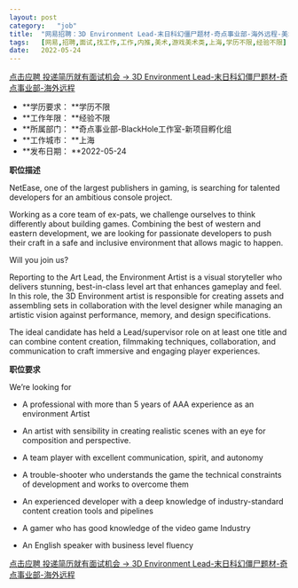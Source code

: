 ```yaml
---
layout:	post
category:	"job"
title:	"网易招聘：3D Environment Lead-末日科幻僵尸题材-奇点事业部-海外远程-美术-游戏美术类-上海学历不限经验不限"
tags:	[网易,招聘,面试,找工作,工作,内推,美术,游戏美术类,上海,学历不限,经验不限]
date:	2022-05-24
---
```


[点击应聘 投递简历就有面试机会 ->  3D Environment Lead-末日科幻僵尸题材-奇点事业部-海外远程](http://mobile.bole.netease.com/bole/boleDetail?id=36966&employeeId=346f03c3cda5f04c&key=all)



- **学历要求： **学历不限
- **工作年限： **经验不限
- **所属部门： **奇点事业部-BlackHole工作室-新项目孵化组
- **工作城市： **上海
- **发布日期： **2022-05-24



**职位描述**

NetEase, one of the largest publishers in gaming, is searching for talented developers for an ambitious console project.



Working as a core team of ex-pats, we challenge ourselves to think differently about building games. Combining the best of western and eastern development, we are looking for passionate developers to push their craft in a safe and inclusive environment that allows magic to happen.



Will you join us?



Reporting to the Art Lead, the Environment Artist is a visual storyteller who delivers stunning, best-in-class level art that enhances gameplay and feel. In this role, the 3D Environment artist is responsible for creating assets and assembling sets in collaboration with the level designer while managing an artistic vision against performance, memory, and design specifications.



The ideal candidate has held a Lead/supervisor role on at least one title and can combine content creation, filmmaking techniques, collaboration, and communication to craft immersive and engaging player experiences.



**职位要求**

We’re looking for



- A professional with more than 5 years of AAA experience as an environment Artist

- An artist with sensibility in creating realistic scenes with an eye for composition and perspective.

- A team player with excellent communication, spirit, and autonomy

- A trouble-shooter who understands the game the technical constraints of development and works to overcome them

- An experienced developer with a deep knowledge of industry-standard content creation tools and pipelines

- A gamer who has good knowledge of the video game Industry

- An English speaker with business level fluency



[点击应聘 投递简历就有面试机会 ->  3D Environment Lead-末日科幻僵尸题材-奇点事业部-海外远程](http://mobile.bole.netease.com/bole/boleDetail?id=36966&employeeId=346f03c3cda5f04c&key=all)